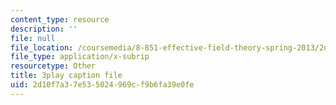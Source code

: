 ```yaml
---
content_type: resource
description: ''
file: null
file_location: /coursemedia/8-851-effective-field-theory-spring-2013/2d10f7a37e535024969cf9b6fa39e0fe_zr3wuh3fWRw.vtt
file_type: application/x-subrip
resourcetype: Other
title: 3play caption file
uid: 2d10f7a3-7e53-5024-969c-f9b6fa39e0fe
---
```

